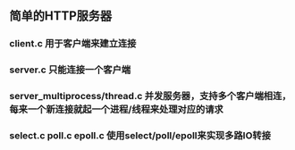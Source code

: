 ## 简单的HTTP服务器

### client.c 用于客户端来建立连接

### server.c 只能连接一个客户端

### server_multiprocess/thread.c  并发服务器，支持多个客户端相连，每来一个新连接就起一个进程/线程来处理对应的请求

### select.c poll.c epoll.c  使用select/poll/epoll来实现多路IO转接